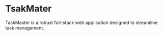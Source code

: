# TsakMater
TaskMaster is a robust full-stack web application designed to streamline task management.
